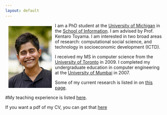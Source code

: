 ```yaml
---
layout: default
---
```


<img style="width=305px;height=435px;float:left;padding:10px;"
src="/images/Marathe-photo.jpg" alt="profile picture" width="138" height="197">

I am a PhD student at the [University of Michigan](http://www.umich.edu) in the [School of Information](http://si.umich.edu). I am advised by Prof. Kentaro Toyama. I am interested in two broad areas of research: computational social science, and technology in socioeconomic development (ICTD).

I received my MS in computer science from the [University of Toronto](http://www.utoronto.ca) in 2009. I completed my undergraduate education in computer engineering at the [University of Mumbai](http://mu.ac.in) in 2007.

Some of my current research is listed in on [this page](/Research/).

#My teaching experience is listed [here](/Teaching/).

If you want a pdf of my CV, you can get that [here](/cv/CV_Marathe.pdf)

